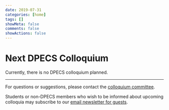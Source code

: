 ```yaml
---
date: 2019-07-31
categories: [home]
tags: []
showMeta: false
comments: false
showActions: false
---
```


# Next DPECS Colloquium

Currently, there is no DPECS colloquium planned. 



---
For questions or suggestions, please contact the [colloquium committee](mailto:lindemann@essb.eur.nl).  


Students or non-DPECS members who wish to be informed about upcoming colloquia may subscribe to our [email newsletter for guests](https://groups.google.com/forum/#!forum/dpecs-colloquia/join).
